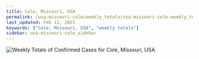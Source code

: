 ```yaml
---
title: Cole, Missouri, USA
permalink: /usa-missouri-cole/weekly_totals/usa-missouri-cole-weekly_totals.html
last_updated: Feb 12, 2021
keywords: ["Cole, Missouri, USA", "weekly totals"]
sidebar: usa-missouri-cole_sidebar
---
```


![Weekly Totals of Confirmed Cases for Cole, Missouri, USA](/covid_tracker/images/graphs/usa-missouri-cole-weekly_totals_graph.png)
